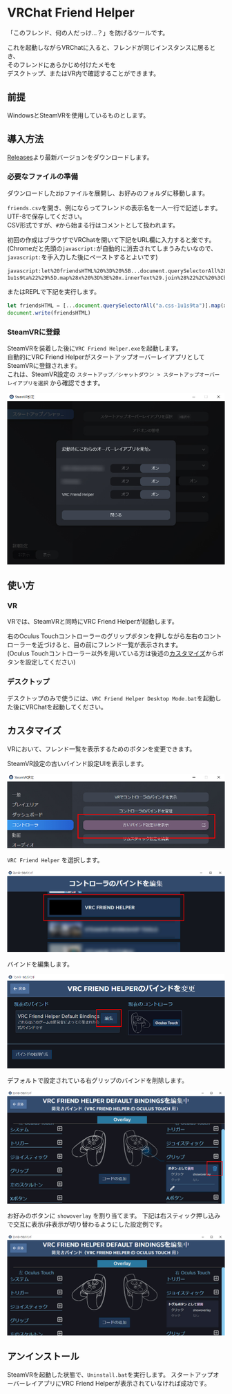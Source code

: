 # VRChat Friend Helper

「このフレンド、何の人だっけ…？」を防げるツールです。

これを起動しながらVRChatに入ると、フレンドが同じインスタンスに居るとき、  
そのフレンドにあらかじめ付けたメモを  
デスクトップ、またはVR内で確認することができます。

## 前提

WindowsとSteamVRを使用しているものとします。

## 導入方法

[Releases](https://github.com/wararyo/VRChat-friend-helper/releases)より最新バージョンをダウンロードします。

### 必要なファイルの準備

ダウンロードしたzipファイルを展開し、お好みのフォルダに移動します。

`friends.csv`を開き、例にならってフレンドの表示名を一人一行で記述します。
UTF-8で保存してください。  
CSV形式ですが、`#`から始まる行はコメントとして扱われます。

初回の作成はブラウザでVRChatを開いて下記をURL欄に入力すると楽です。
(Chromeだと先頭の`javascript:`が自動的に消去されてしまうみたいなので、`javascript:`を手入力した後にペーストするとよいです)

```
javascript:let%20friendsHTML%20%3D%20%5B...document.querySelectorAll%28%22a.css-1u1s9ta%22%29%5D.map%28x%20%3D%3E%20x.innerText%29.join%28%22%2C%20%3Cbr%3E%22%29%3Bdocument.write%28friendsHTML%29
```


またはREPLで下記を実行します。  

``` javascript
let friendsHTML = [...document.querySelectorAll("a.css-1u1s9ta")].map(x => x.innerText).join(", <br>")
document.write(friendsHTML)
```

### SteamVRに登録

SteamVRを装着した後に`VRC Friend Helper.exe`を起動します。  
自動的にVRC Friend HelperがスタートアップオーバーレイアプリとしてSteamVRに登録されます。  
これは、SteamVR設定の `スタートアップ／シャットダウン > スタートアップオーバーレイアプリを選択` から確認できます。

![SteamVR設定](/Images/StartUp.jpg)

## 使い方

### VR
VRでは、SteamVRと同時にVRC Friend Helperが起動します。

右のOculus Touchコントローラーのグリップボタンを押しながら左右のコントローラーを近づけると、目の前にフレンド一覧が表示されます。  
(Oculus Touchコントローラー以外を用いている方は後述の[カスタマイズ](#カスタマイズ)からボタンを設定してください)

### デスクトップ
デスクトップのみで使うには、`VRC Friend Helper Desktop Mode.bat`を起動した後にVRChatを起動してください。

## カスタマイズ

VRにおいて、フレンド一覧を表示するためのボタンを変更できます。

SteamVR設定の古いバインド設定UIを表示します。

![古いバインド設定UIを表示](Images/Binding1.jpg)

`VRC Friend Helper` を選択します。

![VRC Friend Helper](Images/Binding2.jpg)

バインドを編集します。

![編集](Images/Binding3.jpg)

デフォルトで設定されている右グリップのバインドを削除します。

![バインドを変更](Images/Binding4.jpg)

お好みのボタンに `showoverlay` を割り当てます。
下記は右スティック押し込みで交互に表示/非表示が切り替わるようにした設定例です。

![バインドを変更](Images/Binding5.jpg)

## アンインストール

SteamVRを起動した状態で、`Uninstall.bat`を実行します。
スタートアップオーバーレイアプリにVRC Friend Helperが表示されていなければ成功です。
